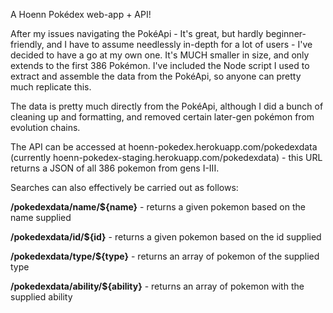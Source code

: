 A Hoenn Pokédex web-app + API!

After my issues navigating the PokéApi - It's great, but hardly beginner-friendly, and I have to assume needlessly in-depth for a lot of users - I've decided to have a go at my own one. It's MUCH smaller in size, and only extends to the first 386 Pokémon. I've included the Node script I used to extract and assemble the data from the PokéApi, so anyone can pretty much replicate this. 

The data is pretty much directly from the PokéApi, although I did a bunch of cleaning up and formatting, and removed certain later-gen pokémon from evolution chains. 

The API can be accessed at hoenn-pokedex.herokuapp.com/pokedexdata (currently hoenn-pokedex-staging.herokuapp.com/pokedexdata) - this URL returns a JSON of all 386 pokemon from gens I-III. 

Searches can also effectively be carried out as follows:

  <strong>/pokedexdata/name/${name}</strong> - returns a given pokemon based on the name supplied

  <strong>/pokedexdata/id/${id}</strong> - returns a given pokemon based on the id supplied

  <strong>/pokedexdata/type/${type}</strong> - returns an array of pokemon of the supplied type

  <strong>/pokedexdata/ability/${ability}</strong> - returns an array of pokemon with the supplied ability
